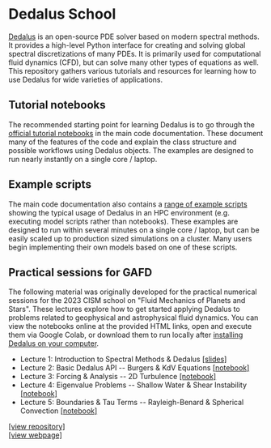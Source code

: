 # Dedalus School

[Dedalus](https://dedalus-project.org) is an open-source PDE solver based on modern spectral methods.
It provides a high-level Python interface for creating and solving global spectral discretizations of many PDEs.
It is primarily used for computational fluid dynamics (CFD), but can solve many other types of equations as well.
This repository gathers various tutorials and resources for learning how to use Dedalus for wide varieties of applications.

## Tutorial notebooks

The recommended starting point for learning Dedalus is to go through the [official tutorial notebooks](https://dedalus-project.readthedocs.io/en/latest/pages/tutorials.html#tutorial-notebooks) in the main code documentation.
These document many of the features of the code and explain the class structure and possible workflows using Dedalus objects.
The examples are designed to run nearly instantly on a single core / laptop.

## Example scripts

The main code documentation also contains a [range of example scripts](https://dedalus-project.readthedocs.io/en/latest/pages/tutorials.html#example-scripts) showing the typical usage of Dedalus in an HPC environment (e.g. executing model scripts rather than notebooks).
These examples are designed to run within several minutes on a single core / laptop, but can be easily scaled up to production sized simulations on a cluster.
Many users begin implementing their own models based on one of these scripts.

## Practical sessions for GAFD

The following material was originally developed for the practical numerical sessions for the 2023 CISM school on "Fluid Mechanics of Planets and Stars".
These lectures explore how to get started applying Dedalus to problems related to geophysical and astrophysical fluid dynamics.
You can view the notebooks online at the provided HTML links, open and execute them via Google Colab, or download them to run locally after [installing Dedalus on your computer](https://dedalus-project.readthedocs.io/en/latest/pages/installation.html).

* Lecture 1: Introduction to Spectral Methods & Dedalus
  [[slides]](https://raw.githubusercontent.com/kburns/cism_dedalus_2023/main/lecture_1_compressed.pdf)
* Lecture 2: Basic Dedalus API -- Burgers & KdV Equations
  [[notebook]](https://nbviewer.org/github/kburns/cism_dedalus_2023/blob/main/lecture_2_intro_to_dedalus.ipynb)
* Lecture 3: Forcing & Analysis -- 2D Turbulence
  [[notebook]](https://nbviewer.org/github/kburns/cism_dedalus_2023/blob/main/lecture_3_2d_turbulence.ipynb)
* Lecture 4: Eigenvalue Problems -- Shallow Water & Shear Instability
  [[notebook]](https://nbviewer.org/github/kburns/cism_dedalus_2023/blob/main/lecture_4_shallow_water_evp.ipynb)
* Lecture 5: Boundaries & Tau Terms -- Rayleigh-Benard & Spherical Convection
  [[notebook]](https://nbviewer.org/github/kburns/cism_dedalus_2023/blob/main/lecture_5_convection.ipynb)

[[view repository]](https://github.com/kburns/cism_dedalus_2023)
<br>
[[view webpage]](https://kburns.github.io/cism_dedalus_2023)
